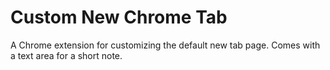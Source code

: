 # Custom New Chrome Tab

A Chrome extension for customizing the default new tab page. Comes with a text area for a short note.
